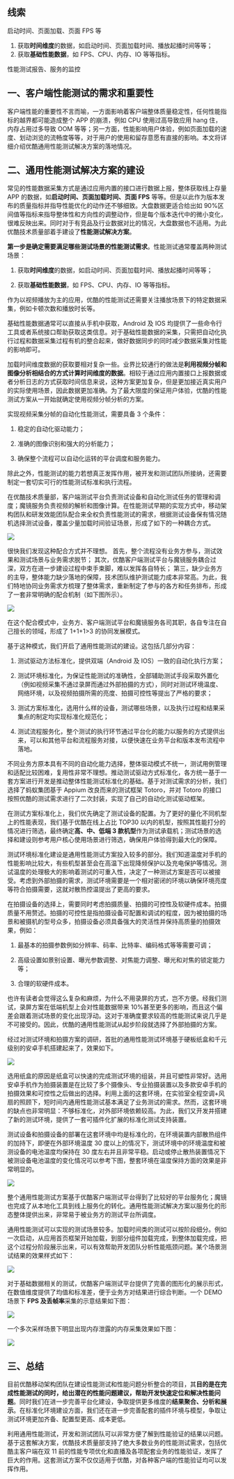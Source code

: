 ## 线索
启动时间、页面加载、页面 FPS 等

1.  获取**时间维度**的数据，如启动时间、页面加载时间、播放起播时间等等；   
2.  获取**基础性能数据**，如 FPS、CPU、内存、IO 等等指标。


性能测试报告、服务的监控



## 一、客户端性能测试的需求和重要性

客户端性能的重要性不言而喻，一方面影响着客户端整体质量稳定性，任何性能指标的越界都可能造成整个 APP 的崩溃，例如 CPU 使用过高导致应用 hang 住，内存占用过多导致 OOM 等等；另一方面，性能影响用户体验，例如页面加载的速度、划动浏览的流畅度等等，对于用户的使用和留存意愿有直接的影响。本文将详细介绍优酷通用性能测试解决方案的落地情况。

## 二、通用性能测试解决方案的建设

常见的性能数据采集方式是通过应用内置的接口进行数据上报，整体获取线上存量 APP 的数据，如**启动时间、页面加载时间、页面 FPS** 等等。但是以此作为版本发布的质量指标并指导性能优化的动作还不够细致。大盘数据更适合给出如 90%区间值等指标来指导整体性和方向性的调整动作，但是每个版本迭代中的微小变化，很难反映出来。同时对于有竞品及行业数据对比的情况，大盘数据也不适用。为此优酷技术质量部着手建设了**性能测试解决方案**。

  

**第一步是确定需要满足哪些测试场景的性能测试需求**。性能测试通常覆盖两种测试场景：

1.  获取**时间维度**的数据，如启动时间、页面加载时间、播放起播时间等等；
   
2.  获取**基础性能数据**，如 FPS、CPU、内存、IO 等等指标。

  

作为以视频播放为主的应用，优酷的性能测试还需要关注播放场景下的特定数据采集，例如卡顿次数和播放时长等。

  

基础性能数据通常可以直接从手机中获取，Android 及 IOS 均提供了一些命令行工具或者系统接口帮助获取这类信息。对于基础性能数据的采集，只需把自动化执行过程和数据采集过程有机的整合起来，做好数据同步的同时减少数据采集对性能的影响即可。

  

加载时间维度数据的获取要相对复杂一些。业界比较通行的做法是**利用视频分帧和图像分析相结合的方式计算时间维度的数据**。相较于通过应用内置接口上报数据或者分析日志的方式获取时间信息来说，这种方案更加复杂，但是更加接近真实用户的实际使用场景，因此数据更加准确。为了最大限度的保证用户体验，优酷的性能测试方案从一开始就确定使用视频分帧分析的方案。

  
实现视频采集分帧的自动化性能测试，需要具备 3 个条件：
  
1.  稳定的自动化驱动能力；
 
2.  准确的图像识别和强大的分析能力；
   
3.  确保整个流程可以自动化运转的平台调度和服务能力。
   


除此之外，性能测试的能力若想真正发挥作用，被开发和测试团队所接纳，还需要制定一套切实可行的性能测试标准和执行流程。

  
在优酷技术质量部，客户端测试平台负责测试设备和自动化测试任务的管理和调度；魔镜服务负责视频的解析和图像计算。在性能测试早期的实现方式中，移动架构团队和研发效能团队配合来全权负责性能测试的需求，根据测试设备保有情况随机选择测试设备，覆盖少量加载时间验证场景，形成了如下的一种耦合方式。


![](https://cdn.jsdelivr.net/gh/wp3355168/Typora-Picgo-Gitee/img/202303232100002.png)

  

很快我们发现这种配合方式并不理想。
首先，整个流程没有业务方参与，测试效果和测试场景与业务需求脱节；
其次，优酷客户端测试平台与魔镜服务耦合过深，双方在进一步建设过程中束手束脚，难以发挥各自特长；
第三，缺少业务方的主导，整体能力缺少落地的保障，技术团队维护测试能力成本非常高。为此，我们特地协同业务需求方梳理了整体需求，重新制定了参与的各方和任务排布，形成了一套非常明确的配合机制（如下图所示）。

![](https://cdn.jsdelivr.net/gh/wp3355168/Typora-Picgo-Gitee/img/202303232100003.png)

  

在这个配合模式中，业务方、客户端测试平台和魔镜服务各司其职，各自专注在自己擅长的领域，形成了 1+1+1>3 的协同发展模式。


基于这种模式，我们开启了通用性能测试的建设。这包括几部分内容：


1.  测试驱动方法标准化，提供双端（Android 及 IOS）一致的自动化执行方案；
   
2.  测试环境标准化，为保证性能测试的准确性，全部辅助测试手段采取外置化（例如视频采集不通过录屏而通过外部拍摄的方式），同时对测试环境温度、网络环境，以及视频拍摄所需的亮度、拍摄可控性等提出了严格的要求；
   
3.  测试方案标准化，选用什么样的设备，测试哪些场景，以及执行过程和结果采集点的制定均实现标准化规范化；
   
4.  测试流程服务化，整个测试的执行环节通过平台化的能力以服务的方式提供出来，可以和其他平台和流程服务对接，以便快速在业务平台和版本发布流程中落地。
   

不同业务方原本具有不同的自动化能力选择，整体驱动模式不统一，测试用例管理和适配比较困难，复用性非常不理想。推动测试驱动方式标准化，各方统一基于一套方案进行开发是推动整体性能测试标准化的基础。基于对测试需求的分析，我们选择了蚂蚁集团基于 Appium 改良而来的测试框架 Totoro，并对 Totoro 的接口按照优酷的测试需求进行了二次封装，实现了自己的自动化测试驱动框架。

  
在测试方案标准化上，我们优先确定了测试设备的配置。为了更好的量化不同机型上的性能表现，我们基于优酷在线上占比 TOP30 以内的机型，按照其性能打分的情况进行筛选，最终确定**高、中、低端 3 款机型**作为测试承载机；测试场景的选择和建设则参考用户核心使用场景进行筛选，确保用户体验得到最大化的保障。

  

测试环境标准化建设是通用性能测试方案投入较多的部分。我们知道温度对手机的性能影响比较大，有些机型甚至会在高温下出现降频保护以及充电保护等情况。测试温度的处理极大的影响着测试的可重入性，决定了一种测试方案是否可以被接受。考虑到外部拍摄的需求，测试环境需要是一个相对密闭的环境以确保环境亮度等符合拍摄需要，这就对散热控温提出了更高的要求。

  

在拍摄设备的选择上，需要同时考虑拍摄质量、拍摄的可控性及软硬件成本。拍摄质量不用赘述。拍摄的可控性是指拍摄设备可配置和调试的程度，因为被拍摄的场景和被摄机的型号众多，拍摄设备必须具备强大的灵活性并保持高质量的拍摄效果，例如：

  

1.  最基本的拍摄参数例如分辨率、码率、比特率、编码格式等等需要可调；
   
2.  高级设置如景别设置、曝光参数调整、对焦能力调整、曝光和对焦的锁定能力等；
   
3.  合理的软硬件成本。
   

  
也许有读者会觉得这么复杂和麻烦，为什么不用录屏的方式，岂不方便。经我们测试，录屏方案在低端机型上会对性能数据带来 10%甚至更多的影响，而且这个偏差会跟着测试场景的变化出现浮动。这对于准确度要求较高的性能测试来说几乎是不可接受的。因此，优酷的通用性能测试从起步阶段就选择了外部拍摄的方案。

  

经过对测试环境和拍摄方案的调研，首批的通用性能测试环境基于硬板纸盒和千元级别的安卓手机搭建起来了，效果如下。

  
![](https://cdn.jsdelivr.net/gh/wp3355168/Typora-Picgo-Gitee/img/202303232100004.png)

  

选用纸盒的原因是纸盒可以快速的完成测试环境的组装，并且可塑性非常好。选用安卓手机作为拍摄装置是在比较了多个摄像头、专业拍摄装置以及多款安卓手机的拍摄效果和可控性之后做出的选择。利用上面的这套环境，在实验室全程空调+风扇的照顾下，短时间内通用性能测试基本满足了业务测试的需求。然而，这套环境的缺点也非常明显：不够标准化，对外部环境依赖较高。为此，我们又开发并搭建了新的测试环境，提供了一套可插件化扩展的标准化测试支持装置。

  

测试设备和拍摄设备的部署在这套环境中均是标准化的，在环境装置内部散热组件的加持下，即便在外部环境温度 30 度以上的情况下，测试环境中的环境温度和被测设备的电池温度均保持在 30 度左右并且非常平稳。启动或停止散热装置情况下被测设备电池温度的变化情况可以参考下图，整套环境在温度保持方面的效果是非常明显的。

  

![](https://cdn.jsdelivr.net/gh/wp3355168/Typora-Picgo-Gitee/img/202303232100006.png)

  

整个通用性能测试方案基于优酷客户端测试平台得到了比较好的平台服务化；魔镜也完成了从本地化工具到线上服务化的转化。通用性能测试解决方案以服务化的形态整体提供出来，非常易于被业务方的测试平台所调度。

  

通用性能测试可以实现的测试场景较多。加载时间类的测试可以按阶段细分。例如一次启动，从应用首页框架开始加载，到部分组件加载完成，到整体加载完成，把这个过程分阶段展示出来，可以有效帮助开发团队分析性能瓶颈问题。某个场景测试结果的效果样式如下：

  

![](https://cdn.jsdelivr.net/gh/wp3355168/Typora-Picgo-Gitee/img/202303232100008.png)

  

对于基础数据相关的测试，优酷客户端测试平台提供了完善的图形化的展示形式，在数值维度提供了均值和标准差，便于业务方对结果进行综合判断。一个 DEMO 场景下 **FPS 及丢帧率**采集的示意结果如下图：

  

![](https://cdn.jsdelivr.net/gh/wp3355168/Typora-Picgo-Gitee/img/202303232100009.png)

  

一个多次采样场景下明显出现内存泄露的内存采集效果如下图：

  

![](https://cdn.jsdelivr.net/gh/wp3355168/Typora-Picgo-Gitee/img/202303232100010.png)

## 三、总结

目前优酷移动架构团队在建设性能测试和性能问题分析整合的项目，其**目的是在完成性能测试的同时，给出潜在的性能问题建议，帮助开发快速定位和解决性能问题**。同时我们在进一步完善平台化建设，争取提供更多维度的**结果聚合、分析和展示**。在标准化环境建设方面，我们还在进一步完善配套的插件环境与模型，争取让测试环境更加齐备、配置型更高、成本更低。

  

利用通用性能测试，开发和测试团队可以非常方便了解到性能验证的结果以问题。基于这套解决方案，优酷技术质量部支持了绝大多数业务的性能测试需求，包括优酷主客户端在双 11 前的性能专项优化和直播及各项配套业务的性能验证，发挥了巨大的作用。这套测试方案不仅仅适用于优酷，对各种客户端的性能验证均可以发挥作用。